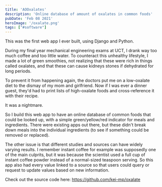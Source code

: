 ```yaml
---
title: 'AOOxalates'
description: 'Online database of amount of oxalates in common foods'
pubDate: 'Feb 08 2021'
heroImage: '/oxalate.png'
tags: ["#software"]
---
```


This was the first web app I ever built, using Django and Python.

During my final year mechanical engineering exams at UCT, I drank way too much coffee and too little water. To counteract this unhealthy lifestyle, I made a lot of green smoothies, not realizing that these were rich in things called oxalates, and that these can cause kidneys stones if dehydrated for long periods.

To prevent it from happening again, the doctors put me on a low-oxalate diet to the dismay of my mom and girlfriend. Now if I was ever a dinner guest, they'd had to print lists of high-oxalate foods and cross-reference it with their recipe.

It was a nightmare.

So I build this web app to have an online database of common foods that could be looked up, with a simple green/yellow/red indicator for meals and ingredients. There were existing apps out there, but these didn't break down meals into the individual ingredients (to see if something could be removed or replaced).

The other issue is that different studies and sources can have widely varying results. I remember instant coffee for example was supposedly one of the main culprits, but it was because the scientist used a full cup of instant coffee powder instead of a normal-sized teaspoon serving. So this app also had every value linked to a source so that users could query or request to update values based on new information.

Check out the source code here: https://github.com/kei-mp/oxalate